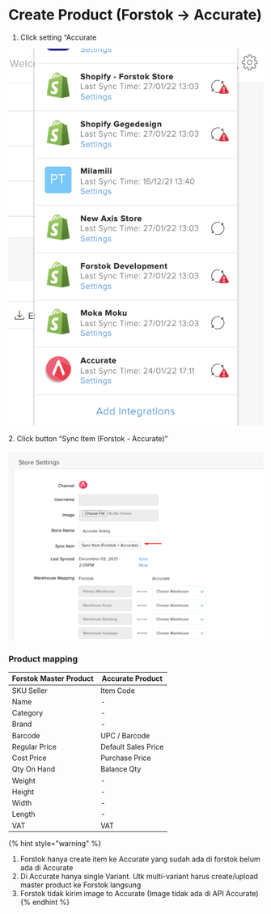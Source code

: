 # Create Product (Forstok → Accurate)

1. Click setting “Accurate

![](<../../../.gitbook/assets/Screen Shot 2022-01-27 at 1.06.34 PM.png>)

2\. Click button “Sync Item (Forstok - Accurate)”

![](<../../../.gitbook/assets/image (443) (1) (1).png>)

### Product mapping&#x20;

| Forstok Master Product | Accurate Product    |
| ---------------------- | ------------------- |
| SKU Seller             | Item Code           |
| Name                   | -                   |
| Category               | -                   |
| Brand                  | -                   |
| Barcode                | UPC / Barcode       |
| Regular Price          | Default Sales Price |
| Cost Price             | Purchase Price      |
| Qty On Hand            | Balance Qty         |
| Weight                 | -                   |
| Height                 | -                   |
| Width                  | -                   |
| Length                 | -                   |
| VAT                    | VAT                 |

{% hint style="warning" %}
1. Forstok hanya create item ke Accurate yang sudah ada di forstok belum ada di Accurate
2. Di Accurate hanya single Variant. Utk multi-variant harus create/upload master product ke Forstok langsung
3. Forstok tidak kirim image to Accurate (Image tidak ada di API Accurate)
{% endhint %}
